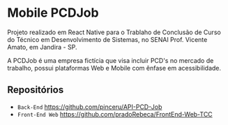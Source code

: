 # Mobile PCDJob

Projeto realizado em React Native para o Trablaho de Conclusão de Curso do Técnico em Desenvolvimento de Sistemas,
no SENAI Prof. Vicente Amato, em Jandira - SP.

A PCDJob é uma empresa fictícia que visa incluir PCD's no mercado de trabalho, possui 
plataformas Web e Mobile com ênfase em acessibilidade.

## Repositórios 

* `Back-End` https://github.com/pinceru/API-PCD-Job
* `Front-End Web` https://github.com/pradoRebeca/FrontEnd-Web-TCC
